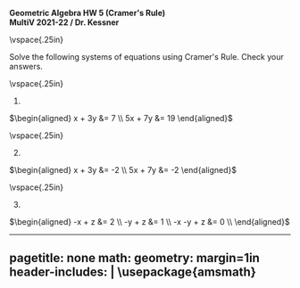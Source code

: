 __Geometric Algebra HW 5 (Cramer's Rule)__   
__MultiV 2021-22 / Dr. Kessner__    

\vspace{.25in}

Solve the following systems of equations using Cramer's Rule.  Check your
answers.

\vspace{.25in}

1.    
$\begin{aligned}
x + 3y &= 7 \\
5x + 7y &= 19
\end{aligned}$

\vspace{.25in}

2.
$\begin{aligned}
x + 3y &= -2 \\
5x + 7y &= -2 
\end{aligned}$

\vspace{.25in}


3.
$\begin{aligned}
-x + z &= 2 \\
-y + z &= 1 \\ 
-x -y + z &= 0 \\ 
\end{aligned}$



---
pagetitle: none
math: <script src="https://cdnjs.cloudflare.com/ajax/libs/mathjax/2.7.1/MathJax.js?config=TeX-AMS_CHTML-full" type="text/javascript"></script>
geometry: margin=1in
header-includes: |
    \usepackage{amsmath}
---


